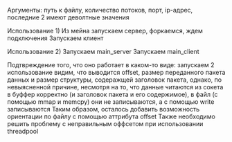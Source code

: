Аргументы: путь к файлу, количество потоков, порт, ip-адрес, последние 2 имеют деволтные значения

Использование 1)
  Из мейна запускаем сервер, форкаемся, ждем подключения
  Запускаем клиент
  
Использование 2)
  Запускаем main_server
  Запускаем main_client 
  
Подтвреждение того, что оно работает в каком-то виде:
  запускаем 2 использование
  видим, что выводится offset, размер переданного пакета данных и размер структуры, содеражщей заголовок пакета, однако, по невыясненной причине, несмотря  на то, что данные читаются из сокета в буффер корректно (и заголовок пакета и его содержимое), в файл (с помощью mmap и memcpy) они не записываются, а с помощью write записываются
Таким образом, осталось добавить возможность ориентации по файлу с помощью аттрибута offset 
Также необходимо решить проблему с неправильным оффсетом при использовании threadpool
